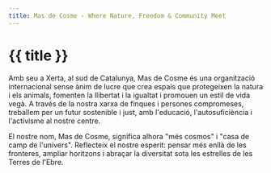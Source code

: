 ```yaml
---
title: Mas de Cosme - Where Nature, Freedom & Community Meet
---
```


# {{ title }}

Amb seu a Xerta, al sud de Catalunya, Mas de Cosme és una organització internacional sense ànim de lucre que crea espais que protegeixen la natura i els animals, fomenten la llibertat i la igualtat i promouen un estil de vida vegà. A través de la nostra xarxa de finques i persones compromeses, treballem per un futur sostenible i just, amb l'educació, l'autosuficiència i l'activisme al nostre centre.

El nostre nom, Mas de Cosme, significa alhora "més cosmos" i "casa de camp de l'univers". Reflecteix el nostre esperit: pensar més enllà de les fronteres, ampliar horitzons i abraçar la diversitat sota les estrelles de les Terres de l'Ebre.
